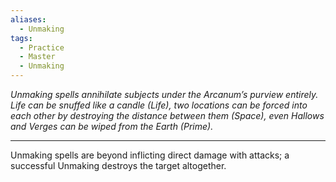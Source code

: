 ```yaml
---
aliases:
  - Unmaking
tags:
  - Practice
  - Master
  - Unmaking
---
```


_Unmaking spells annihilate subjects under the Arcanum’s purview entirely. Life can be snuffed like a candle (Life), two locations can be forced into each other by destroying the distance between them (Space), even Hallows and Verges can be wiped from the Earth (Prime)._

---

Unmaking spells are beyond inflicting direct damage with attacks; a successful Unmaking destroys the target altogether.